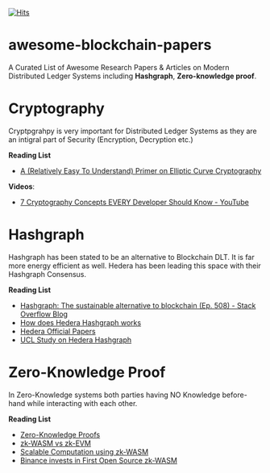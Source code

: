 [![Hits](https://hits.sh/github.com/ShatilKhan/awesome-blockchain-papers/hits.svg)](https://hits.sh/github.com/ShatilKhan/awesome-blockchain-papers/hits/)

# awesome-blockchain-papers
A Curated List of Awesome Research Papers & Articles on Modern Distributed Ledger Systems including **Hashgraph**, **Zero-knowledge proof**. 

# Cryptography
Cryptpgrahpy is very important for Distributed Ledger Systems as they are an intigral part of Security (Encryption, Decryption etc.)

**Reading List**
- [A (Relatively Easy To Understand) Primer on Elliptic Curve Cryptography](https://blog.cloudflare.com/a-relatively-easy-to-understand-primer-on-elliptic-curve-cryptography/)

**Videos**:
- [7 Cryptography Concepts EVERY Developer Should Know - YouTube](https://www.youtube.com/watch?v=NuyzuNBFWxQ&t=168s)


# Hashgraph
Hashgraph has been stated to be an alternative to Blockchain DLT. It is far more energy efficient as well. Hedera has been leading this space with their Hashgraph Consensus.

**Reading List**
- [Hashgraph: The sustainable alternative to blockchain (Ep. 508) - Stack Overflow Blog](https://stackoverflow.blog/2022/11/09/hashgraph-the-sustainable-alternative-to-blockchain/)
- [How does Hedera Hashgraph works](https://zebpay.com/blog/how-does-hedera-hashgraph-hbar-work#:~:text=Hedera%20Hashgraph%20is%20an%20alternative,with%20a%20few%20faulty%20nodes.)
- [Hedera Official Papers](https://hedera.com/papers)
- [UCL Study on Hedera Hashgraph](https://hedera.com/papers)

# Zero-Knowledge Proof
In Zero-Knowledge systems both parties having NO Knowledge before-hand while interacting with each other.

**Reading List**
- [Zero-Knowledge Proofs](https://ethereum.org/en/zero-knowledge-proofs/)
- [zk-WASM vs zk-EVM](https://twitter.com/HyperOracle/status/1623384955178090496?ref_src=twsrc%5Etfw%7Ctwcamp%5Etweetembed%7Ctwterm%5E1623384955178090496%7Ctwgr%5Ecfb7aa57390f3089f298ab3ba91a7333db425cf2%7Ctwcon%5Es1_&ref_url=https%3A%2F%2Fpublish.twitter.com%2F%3Fquery%3Dhttps3A2F2Ftwitter.com2FHyperOracle2Fstatus2F1623384955178090496widget%3DTweet)
- [Scalable Computation using zk-WASM](https://mirror.xyz/hyperoracleblog.eth/FRbMWj85951QWJdEhqGTC-p6TD41583SnZOa47EVsks)
- [Binance invests in First Open Source zk-WASM](https://www.binance.com/en/blog/ecosystem/binance-labs-invests-in-delphinus-lab-the-first-opensource-zkwasm-virtual-machine-to-support-next-era-of-web3-applications-3444797851566042967)
